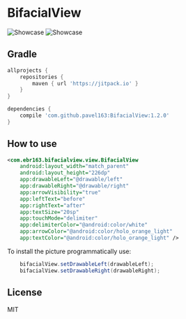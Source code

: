 # BifacialView
![Showcase](https://github.com/pavel163/BifacialView/blob/master/media/bifacialview1.gif)
![Showcase](https://github.com/pavel163/BifacialView/blob/master/media/bifacialview3.gif)

## Gradle

```gradle
allprojects {
    repositories {
        maven { url 'https://jitpack.io' }
    }
}
```

```gradle
dependencies {
    compile 'com.github.pavel163:BifacialView:1.2.0'
}
```

## How to use
```xml
<com.ebr163.bifacialview.view.BifacialView
    android:layout_width="match_parent"
    android:layout_height="226dp"
    app:drawableLeft="@drawable/left"
    app:drawableRight="@drawable/right"
    app:arrowVisibility="true"
    app:leftText="before"
    app:rightText="after"
    app:textSize="20sp"
    app:touchMode="delimiter"
    app:delimiterColor="@android:color/white"
    app:arrowColor="@android:color/holo_orange_light"
    app:textColor="@android:color/holo_orange_light" />
```

To install the picture programmatically use:
```java
    bifacialView.setDrawableLeft(drawableLeft);
    bifacialView.setDrawableRight(drawableRight);
```
## License
MIT
